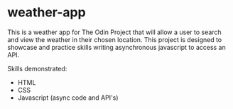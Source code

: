 # weather-app

This is a weather app for The Odin Project that will allow a user to search and view the weather in their chosen location. This project is designed to showcase and practice skills writing asynchronous javascript to access an API.

Skills demonstrated:

- HTML
- CSS
- Javascript (async code and API's)
